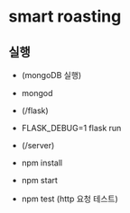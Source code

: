 # smart roasting

## 실행
- (mongoDB 실행)
- mongod    
  
- (/flask)
- FLASK_DEBUG=1 flask run  
  
- (/server)
- npm install  
- npm start  
- npm test (http 요청 테스트)  


